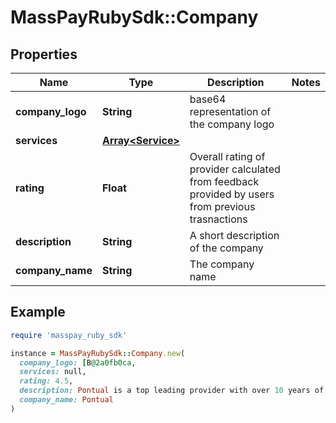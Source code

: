 # MassPayRubySdk::Company

## Properties

| Name | Type | Description | Notes |
| ---- | ---- | ----------- | ----- |
| **company_logo** | **String** | base64 representation of the company logo |  |
| **services** | [**Array&lt;Service&gt;**](Service.md) |  |  |
| **rating** | **Float** | Overall rating of provider calculated from feedback provided by users from previous trasnactions |  |
| **description** | **String** | A short description of the company |  |
| **company_name** | **String** | The company name |  |

## Example

```ruby
require 'masspay_ruby_sdk'

instance = MassPayRubySdk::Company.new(
  company_logo: [B@2a0fb0ca,
  services: null,
  rating: 4.5,
  description: Pontual is a top leading provider with over 10 years of industry experience,
  company_name: Pontual
)
```

